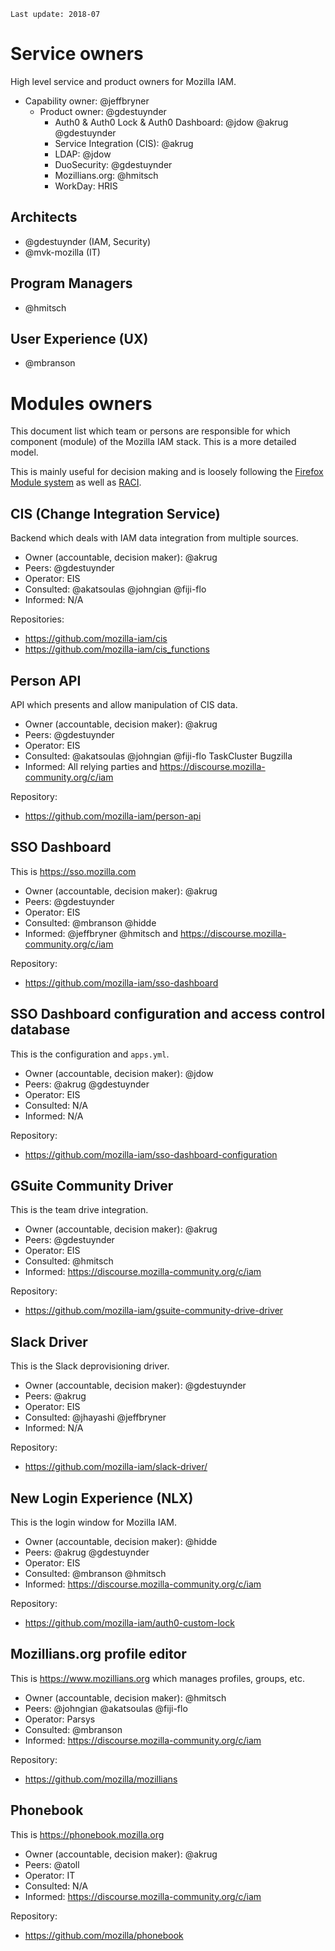 `Last update: 2018-07`

# Service owners

High level service and product owners for Mozilla IAM.

* Capability owner: @jeffbryner
  * Product owner: @gdestuynder
    * Auth0 & Auth0 Lock & Auth0 Dashboard: @jdow @akrug @gdestuynder
    * Service Integration (CIS): @akrug
    * LDAP: @jdow
    * DuoSecurity: @gdestuynder
    * Mozillians.org: @hmitsch
    * WorkDay: HRIS

## Architects

* @gdestuynder (IAM, Security)
* @mvk-mozilla (IT)

## Program Managers

* @hmitsch

## User Experience (UX)

* @mbranson

# Modules owners

This document list which team or persons are responsible for which component (module) of the Mozilla IAM stack. This is
a more detailed model.

This is mainly useful for decision making and is loosely following the [Firefox Module
system](https://wiki.mozilla.org/Modules) as well as
[RACI](https://en.wikipedia.org/wiki/Responsibility_assignment_matrix).

## CIS (Change Integration Service)

Backend which deals with IAM data integration from multiple sources.

- Owner (accountable, decision maker): @akrug
- Peers: @gdestuynder
- Operator: EIS
- Consulted: @akatsoulas @johngian @fiji-flo
- Informed: N/A

Repositories:
- https://github.com/mozilla-iam/cis
- https://github.com/mozilla-iam/cis_functions

## Person API

API which presents and allow manipulation of CIS data.

- Owner (accountable, decision maker): @akrug
- Peers: @gdestuynder
- Operator: EIS
- Consulted: @akatsoulas @johngian @fiji-flo TaskCluster Bugzilla
- Informed: All relying parties and https://discourse.mozilla-community.org/c/iam


Repository:
- https://github.com/mozilla-iam/person-api

## SSO Dashboard

This is https://sso.mozilla.com

- Owner (accountable, decision maker): @akrug
- Peers: @gdestuynder
- Operator: EIS
- Consulted: @mbranson @hidde
- Informed: @jeffbryner @hmitsch and https://discourse.mozilla-community.org/c/iam

Repository:
- https://github.com/mozilla-iam/sso-dashboard

## SSO Dashboard configuration and access control database

This is the configuration and `apps.yml`.

- Owner (accountable, decision maker): @jdow
- Peers: @akrug @gdestuynder
- Operator: EIS
- Consulted: N/A
- Informed: N/A

Repository:
- https://github.com/mozilla-iam/sso-dashboard-configuration

## GSuite Community Driver

This is the team drive integration.

- Owner (accountable, decision maker): @akrug
- Peers: @gdestuynder
- Operator: EIS
- Consulted: @hmitsch
- Informed: https://discourse.mozilla-community.org/c/iam

Repository:
- https://github.com/mozilla-iam/gsuite-community-drive-driver

## Slack Driver

This is the Slack deprovisioning driver.

- Owner (accountable, decision maker): @gdestuynder
- Peers: @akrug
- Operator: EIS
- Consulted: @jhayashi @jeffbryner
- Informed: N/A

Repository:
- https://github.com/mozilla-iam/slack-driver/

## New Login Experience (NLX)

This is the login window for Mozilla IAM.

- Owner (accountable, decision maker): @hidde
- Peers: @akrug @gdestuynder
- Operator: EIS
- Consulted: @mbranson @hmitsch
- Informed: https://discourse.mozilla-community.org/c/iam

Repository:
- https://github.com/mozilla-iam/auth0-custom-lock

## Mozillians.org profile editor

This is https://www.mozillians.org which manages profiles, groups, etc.

- Owner (accountable, decision maker): @hmitsch
- Peers: @johngian @akatsoulas @fiji-flo
- Operator: Parsys
- Consulted: @mbranson
- Informed: https://discourse.mozilla-community.org/c/iam

Repository:
- https://github.com/mozilla/mozillians

## Phonebook

This is https://phonebook.mozilla.org

- Owner (accountable, decision maker): @akrug
- Peers: @atoll
- Operator: IT
- Consulted: N/A
- Informed: https://discourse.mozilla-community.org/c/iam

Repository:
- https://github.com/mozilla/phonebook

